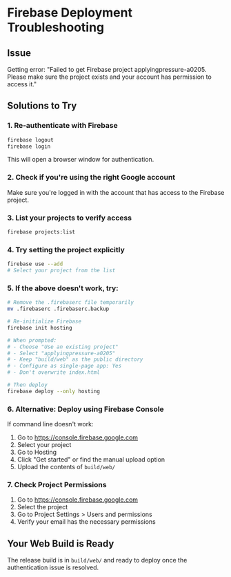 # Firebase Deployment Troubleshooting

## Issue
Getting error: "Failed to get Firebase project applyingpressure-a0205. Please make sure the project exists and your account has permission to access it."

## Solutions to Try

### 1. Re-authenticate with Firebase
```bash
firebase logout
firebase login
```
This will open a browser window for authentication.

### 2. Check if you're using the right Google account
Make sure you're logged in with the account that has access to the Firebase project.

### 3. List your projects to verify access
```bash
firebase projects:list
```

### 4. Try setting the project explicitly
```bash
firebase use --add
# Select your project from the list
```

### 5. If the above doesn't work, try:
```bash
# Remove the .firebaserc file temporarily
mv .firebaserc .firebaserc.backup

# Re-initialize Firebase
firebase init hosting

# When prompted:
# - Choose "Use an existing project"
# - Select "applyingpressure-a0205"
# - Keep "build/web" as the public directory
# - Configure as single-page app: Yes
# - Don't overwrite index.html

# Then deploy
firebase deploy --only hosting
```

### 6. Alternative: Deploy using Firebase Console
If command line doesn't work:
1. Go to https://console.firebase.google.com
2. Select your project
3. Go to Hosting
4. Click "Get started" or find the manual upload option
5. Upload the contents of `build/web/`

### 7. Check Project Permissions
1. Go to https://console.firebase.google.com
2. Select the project
3. Go to Project Settings > Users and permissions
4. Verify your email has the necessary permissions

## Your Web Build is Ready
The release build is in `build/web/` and ready to deploy once the authentication issue is resolved.